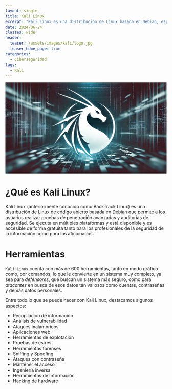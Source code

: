 ```yaml
---
layout: single
title: Kali Linux
excerpt: "Kali Linux es una distribución de Linux basada en Debian, específicamente diseñada para temas de seguridad muy variados, como análisis de redes, ataques inalámbricos, análisis forenses y otros que más adelante citaremos. Contiene herramientas para llevar a cabo todas estas pruebas de seguridad y análisis. Kali Linux es un software bastante potente y con multitud de usos avanzados para que un administrador pueda aprovecharla a fondo."
date: 2024-06-24
classes: wide
header:
  teaser: /assets/images/kali/logo.jpg
  teaser_home_page: true
categories:
  - Ciberseguridad
tags:
  - Kali
---
```


![Portada](/assets/images/kali/Portada.jpg)

# ¿Qué es Kali Linux?
Kali Linux (anteriormente conocido como BackTrack Linux) es una distribución de Linux de código abierto basada en Debian que permite a los usuarios realizar pruebas de penetración avanzadas y auditorías de seguridad. Se ejecuta en múltiples plataformas y está disponible y es accesible de forma gratuita tanto para los profesionales de la seguridad de la información como para los aficionados.

# Herramientas
`Kali Linux` cuenta con más de 600 herramientas, tanto en modo gráfico como, por comandos, lo que le convierte en un sistema muy completo, ya sea para *defensores*, que buscan un sistema más seguro, como para *atacantes* en busca de esos datos tan valiosos como cuentas, contraseñas y demás datos personales.

Entre todo lo que se puede hacer con Kali Linux, destacamos algunos aspectos:

- Recopilación de información
- Análisis de vulnerabilidad
- Ataques inalámbricos
- Aplicaciones web
- Herramientas de explotación
- Pruebas de estrés
- Herramientas forenses
- Sniffing y Spoofing
- Ataques con contraseña
- Mantener el acceso
- Ingeniería inversa
- Herramientas de información
- Hacking de hardware